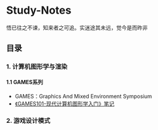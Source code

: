 # Study-Notes
悟已往之不谏，知来者之可追。实迷途其未远，觉今是而昨非     
## 目录

### 1. 计算机图形学与渲染
#### 1.1 GAMES系列
* GAMES：Graphics And Mixed Environment Symposium
* [《GAMES101-现代计算机图形学入门》笔记](《GAMES101-现代计算机图形学入门》笔记/README.md)
### 2. 游戏设计模式
